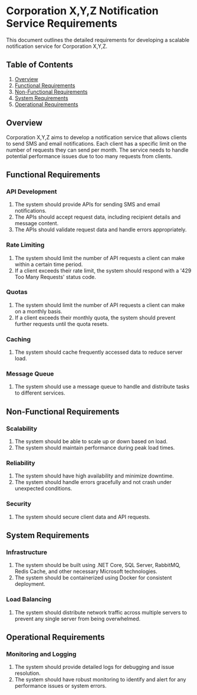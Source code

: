 # Corporation X,Y,Z Notification Service Requirements

This document outlines the detailed requirements for developing a scalable notification service for Corporation X,Y,Z.

## Table of Contents

1. [Overview](#overview)
2. [Functional Requirements](#functional-requirements)
3. [Non-Functional Requirements](#non-functional-requirements)
4. [System Requirements](#system-requirements)
5. [Operational Requirements](#operational-requirements)

## Overview

Corporation X,Y,Z aims to develop a notification service that allows clients to send SMS and email notifications. Each client has a specific limit on the number of requests they can send per month. The service needs to handle potential performance issues due to too many requests from clients.

## Functional Requirements

### API Development

1. The system should provide APIs for sending SMS and email notifications.
2. The APIs should accept request data, including recipient details and message content.
3. The APIs should validate request data and handle errors appropriately.

### Rate Limiting

1. The system should limit the number of API requests a client can make within a certain time period.
2. If a client exceeds their rate limit, the system should respond with a '429 Too Many Requests' status code.

### Quotas

1. The system should limit the number of API requests a client can make on a monthly basis.
2. If a client exceeds their monthly quota, the system should prevent further requests until the quota resets.

### Caching

1. The system should cache frequently accessed data to reduce server load.

### Message Queue

1. The system should use a message queue to handle and distribute tasks to different services.

## Non-Functional Requirements

### Scalability

1. The system should be able to scale up or down based on load.
2. The system should maintain performance during peak load times.

### Reliability

1. The system should have high availability and minimize downtime.
2. The system should handle errors gracefully and not crash under unexpected conditions.

### Security

1. The system should secure client data and API requests.

## System Requirements

### Infrastructure

1. The system should be built using .NET Core, SQL Server, RabbitMQ, Redis Cache, and other necessary Microsoft technologies.
2. The system should be containerized using Docker for consistent deployment.

### Load Balancing

1. The system should distribute network traffic across multiple servers to prevent any single server from being overwhelmed.

## Operational Requirements

### Monitoring and Logging

1. The system should provide detailed logs for debugging and issue resolution.
2. The system should have robust monitoring to identify and alert for any performance issues or system errors.
